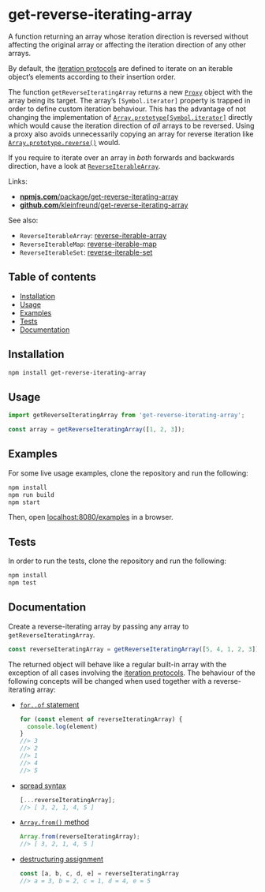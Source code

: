 # get-reverse-iterating-array

A function returning an array whose iteration direction is reversed without affecting the original array or affecting the iteration direction of any other arrays.

By default, the [iteration protocols](https://developer.mozilla.org/en-US/docs/Web/JavaScript/Reference/Iteration_protocols) are defined to iterate on an iterable object’s elements according to their insertion order.

The function `getReverseIteratingArray` returns a new [`Proxy`](https://developer.mozilla.org/en-US/docs/Web/JavaScript/Reference/Global_Objects/Proxy) object with the array being its target. The array’s `[Symbol.iterator]` property is trapped in order to define custom iteration behaviour. This has the advantage of not changing the implementation of [`Array.prototype[Symbol.iterator]`](https://developer.mozilla.org/en-US/docs/Web/JavaScript/Reference/Global_Objects/Array/@@iterator) directly which would cause the iteration direction of _all_ arrays to be reversed. Using a proxy also avoids unnecessarily copying an array for reverse iteration like [`Array.prototype.reverse()`](https://developer.mozilla.org/en-US/docs/Web/JavaScript/Reference/Global_Objects/Array/reverse) would.

If you require to iterate over an array in _both_ forwards and backwards direction, have a look at [`ReverseIterableArray`](https://www.npmjs.com/package/reverse-iterable-array).

Links:

- [**npmjs.com**/package/get-reverse-iterating-array](https://www.npmjs.com/package/get-reverse-iterating-array)
- [**github.com**/kleinfreund/get-reverse-iterating-array](https://github.com/kleinfreund/get-reverse-iterating-array)

See also:

- `ReverseIterableArray`: [reverse-iterable-array](https://www.npmjs.com/package/reverse-iterable-array)
- `ReverseIterableMap`: [reverse-iterable-map](https://www.npmjs.com/package/reverse-iterable-map)
- `ReverseIterableSet`: [reverse-iterable-set](https://www.npmjs.com/package/reverse-iterable-set)



## Table of contents

- [Installation](#installation)
- [Usage](#usage)
- [Examples](#examples)
- [Tests](#tests)
- [Documentation](#documentation)



## Installation

```sh
npm install get-reverse-iterating-array
```



## Usage

```js
import getReverseIteratingArray from 'get-reverse-iterating-array';

const array = getReverseIteratingArray([1, 2, 3]);
```



## Examples

For some live usage examples, clone the repository and run the following:

```sh
npm install
npm run build
npm start
```

Then, open [localhost:8080/examples](http://127.0.0.1:8080/examples) in a browser.



## Tests

In order to run the tests, clone the repository and run the following:

```sh
npm install
npm test
```



## Documentation

Create a reverse-iterating array by passing any array to `getReverseIteratingArray`.

```js
const reverseIteratingArray = getReverseIteratingArray([5, 4, 1, 2, 3]);
```

The returned object will behave like a regular built-in array with the exception of all cases involving the [iteration protocols](https://developer.mozilla.org/en-US/docs/Web/JavaScript/Reference/Iteration_protocols). The behaviour of the following concepts will be changed when used together with a reverse-iterating array:

- [`for..of` statement](https://developer.mozilla.org/en-US/docs/Web/JavaScript/Reference/Statements/for...of)

  ```js
  for (const element of reverseIteratingArray) {
    console.log(element)
  }
  //> 3
  //> 2
  //> 1
  //> 4
  //> 5
  ```

- [spread syntax](https://developer.mozilla.org/en-US/docs/Web/JavaScript/Reference/Operators/Spread_syntax)

  ```js
  [...reverseIteratingArray];
  //> [ 3, 2, 1, 4, 5 ]
  ```

- [`Array.from()` method](https://developer.mozilla.org/en-US/docs/Web/JavaScript/Reference/Global_Objects/Array/from)

  ```js
  Array.from(reverseIteratingArray);
  //> [ 3, 2, 1, 4, 5 ]
  ```

- [destructuring assignment](https://developer.mozilla.org/en-US/docs/Web/JavaScript/Reference/Operators/Destructuring_assignment)

  ```js
  const [a, b, c, d, e] = reverseIteratingArray
  //> a = 3, b = 2, c = 1, d = 4, e = 5
  ```
